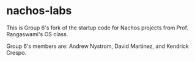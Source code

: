# nachos-labs

This is Group 6's fork of the startup code for Nachos projects from Prof. Rangaswami's OS class.

Group 6's members are: Andrew Nystrom, David Martinez, and Kendrick Crespo.
